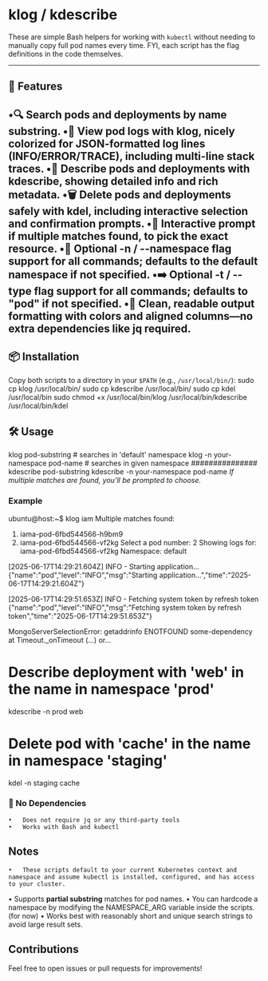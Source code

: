 # klog / kdescribe

These are simple Bash helpers for working with `kubectl` without needing to manually copy full pod names every time.
FYI, each script has the flag definitions in the code themselves.

---

## 🧰 Features
•🔍 Search pods and deployments by name substring.
•🧾 View pod logs with klog, nicely colorized for JSON-formatted log lines (INFO/ERROR/TRACE), including multi-line stack traces.
•📄 Describe pods and deployments with kdescribe, showing detailed info and rich metadata.
•🗑️ Delete pods and deployments safely with kdel, including interactive selection and confirmation prompts.
•🚀 Interactive prompt if multiple matches found, to pick the exact resource.
•🧭 Optional -n / --namespace flag support for all commands; defaults to the default namespace if not specified.
•➡️ Optional -t / --type flag support for all commands; defaults to "pod" if not specified.
•🧼 Clean, readable output formatting with colors and aligned columns—no extra dependencies like jq required.
---
## 📦 Installation
Copy both scripts to a directory in your `$PATH` (e.g., `/usr/local/bin/`):
   sudo cp klog /usr/local/bin/
   sudo cp kdescribe /usr/local/bin/
   sudo cp kdel /usr/local/bin
   sudo chmod +x /usr/local/bin/klog /usr/local/bin/kdescribe /usr/local/bin/kdel
## 🛠️ Usage
   klog pod-substring                 # searches in 'default' namespace
   klog -n your-namespace pod-name    # searches in given namespace
   ###############
   kdescribe pod-substring
   kdescribe -n your-namespace pod-name
*If multiple matches are found, you’ll be prompted to choose.*



### Example
   ubuntu@host:~$ klog iam
   Multiple matches found:
   1) iama-pod-6fbd544566-h9bm9
   2) iama-pod-6fbd544566-vf2kg
   Select a pod number: 2
   Showing logs for: iama-pod-6fbd544566-vf2kg
   Namespace: default

   [2025-06-17T14:29:21.604Z] INFO - Starting application...
   {"name":"pod","level":"INFO","msg":"Starting application...","time":"2025-06-17T14:29:21.604Z"}

   [2025-06-17T14:29:51.653Z] INFO - Fetching system token by refresh token
   {"name":"pod","level":"INFO","msg":"Fetching system token by refresh token","time":"2025-06-17T14:29:51.653Z"}

   MongoServerSelectionError: getaddrinfo ENOTFOUND some-dependency
      at Timeout._onTimeout (...)
or...
   # Describe deployment with 'web' in the name in namespace 'prod'
   kdescribe -n prod web
   # Delete pod with 'cache' in the name in namespace 'staging'
   kdel -n staging cache

### 🚫 No Dependencies
	•	Does not require jq or any third-party tools
	•	Works with Bash and kubectl

## Notes
	•	These scripts default to your current Kubernetes context and namespace and assume kubectl is installed, configured, and has access to your cluster.
   •	Supports **partial substring** matches for pod names.
	•	You can hardcode a namespace by modifying the NAMESPACE_ARG variable inside the scripts. (for now)
   •	Works best with reasonably short and unique search strings to avoid large result sets.

## Contributions
Feel free to open issues or pull requests for improvements!